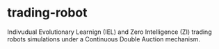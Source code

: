 # trading-robot

Indivudual Evolutionary Learnign (IEL) and Zero Intelligence (ZI) trading robots simulations under a Continuous Double Auction mechanism. 
